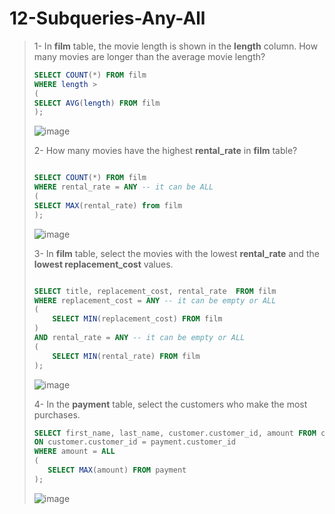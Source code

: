 # 12-Subqueries-Any-All

>1- In **film** table, the movie length is shown in the **length** column. How many movies are longer than the average movie length?
>``` SQL
> SELECT COUNT(*) FROM film
> WHERE length > 
> (
> SELECT AVG(length) FROM film
> );
>```
> ![image](https://user-images.githubusercontent.com/57245919/131914059-007ca922-778c-44f9-81e6-5802c180d4ee.png)
>
>2- How many movies have the highest **rental_rate** in **film** table?
>``` SQL
>
> SELECT COUNT(*) FROM film
> WHERE rental_rate = ANY -- it can be ALL
> (
> SELECT MAX(rental_rate) from film
> );
>```
> ![image](https://user-images.githubusercontent.com/57245919/131914715-f80fff1f-8824-46f0-a6de-0ff93356c359.png)
>
>3- In **film** table, select the movies with the lowest **rental_rate** and the **lowest replacement_cost** values.
> ``` SQL
>
> SELECT title, replacement_cost, rental_rate  FROM film
> WHERE replacement_cost = ANY -- it can be empty or ALL			
>(
>     SELECT MIN(replacement_cost) FROM film
>)
> AND rental_rate = ANY -- it can be empty or ALL
>(
>	  SELECT MIN(rental_rate) FROM film
>);
>```
> ![image](https://user-images.githubusercontent.com/57245919/131963889-d3f98b4e-efb4-428a-ae3e-a57f496e2dec.png)
>
>4- In the **payment** table, select the customers who make the most purchases.
> ``` SQL
> SELECT first_name, last_name, customer.customer_id, amount FROM customer INNER JOIN payment
> ON customer.customer_id = payment.customer_id
> WHERE amount = ALL
> (
>	 SELECT MAX(amount) FROM payment
> );
>
>```
> ![image](https://user-images.githubusercontent.com/57245919/131966355-8c74c63d-08db-4a34-8692-44591e29b810.png)
